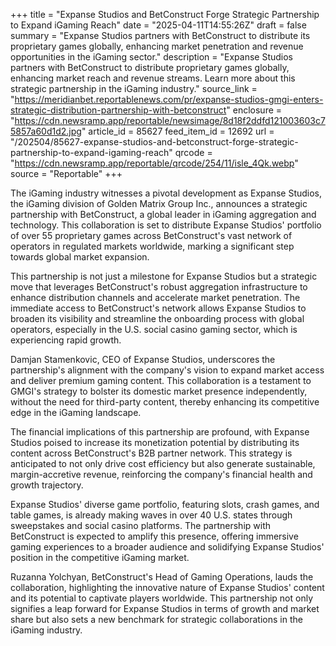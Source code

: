 +++
title = "Expanse Studios and BetConstruct Forge Strategic Partnership to Expand iGaming Reach"
date = "2025-04-11T14:55:26Z"
draft = false
summary = "Expanse Studios partners with BetConstruct to distribute its proprietary games globally, enhancing market penetration and revenue opportunities in the iGaming sector."
description = "Expanse Studios partners with BetConstruct to distribute proprietary games globally, enhancing market reach and revenue streams. Learn more about this strategic partnership in the iGaming industry."
source_link = "https://meridianbet.reportablenews.com/pr/expanse-studios-gmgi-enters-strategic-distribution-partnership-with-betconstruct"
enclosure = "https://cdn.newsramp.app/reportable/newsimage/8d18f2ddfd121003603c75857a60d1d2.jpg"
article_id = 85627
feed_item_id = 12692
url = "/202504/85627-expanse-studios-and-betconstruct-forge-strategic-partnership-to-expand-igaming-reach"
qrcode = "https://cdn.newsramp.app/reportable/qrcode/254/11/isle_4Qk.webp"
source = "Reportable"
+++

<p>The iGaming industry witnesses a pivotal development as Expanse Studios, the iGaming division of Golden Matrix Group Inc., announces a strategic partnership with BetConstruct, a global leader in iGaming aggregation and technology. This collaboration is set to distribute Expanse Studios' portfolio of over 55 proprietary games across BetConstruct's vast network of operators in regulated markets worldwide, marking a significant step towards global market expansion.</p><p>This partnership is not just a milestone for Expanse Studios but a strategic move that leverages BetConstruct's robust aggregation infrastructure to enhance distribution channels and accelerate market penetration. The immediate access to BetConstruct's network allows Expanse Studios to broaden its visibility and streamline the onboarding process with global operators, especially in the U.S. social casino gaming sector, which is experiencing rapid growth.</p><p>Damjan Stamenkovic, CEO of Expanse Studios, underscores the partnership's alignment with the company's vision to expand market access and deliver premium gaming content. This collaboration is a testament to GMGI's strategy to bolster its domestic market presence independently, without the need for third-party content, thereby enhancing its competitive edge in the iGaming landscape.</p><p>The financial implications of this partnership are profound, with Expanse Studios poised to increase its monetization potential by distributing its content across BetConstruct's B2B partner network. This strategy is anticipated to not only drive cost efficiency but also generate sustainable, margin-accretive revenue, reinforcing the company's financial health and growth trajectory.</p><p>Expanse Studios' diverse game portfolio, featuring slots, crash games, and table games, is already making waves in over 40 U.S. states through sweepstakes and social casino platforms. The partnership with BetConstruct is expected to amplify this presence, offering immersive gaming experiences to a broader audience and solidifying Expanse Studios' position in the competitive iGaming market.</p><p>Ruzanna Yolchyan, BetConstruct's Head of Gaming Operations, lauds the collaboration, highlighting the innovative nature of Expanse Studios' content and its potential to captivate players worldwide. This partnership not only signifies a leap forward for Expanse Studios in terms of growth and market share but also sets a new benchmark for strategic collaborations in the iGaming industry.</p>